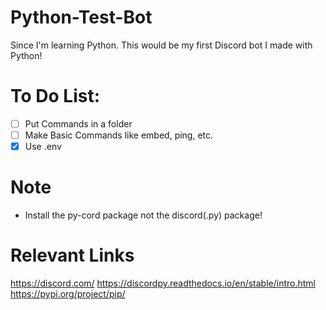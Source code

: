 # Python-Test-Bot
 Since I'm learning Python. This would be my first Discord bot I made with Python!

# To Do List:
- [ ] Put Commands in a folder
- [ ] Make Basic Commands like embed, ping, etc.
- [X] Use .env

# Note
- Install the py-cord package not the discord(.py) package!

# Relevant Links
https://discord.com/
https://discordpy.readthedocs.io/en/stable/intro.html
https://pypi.org/project/pip/
